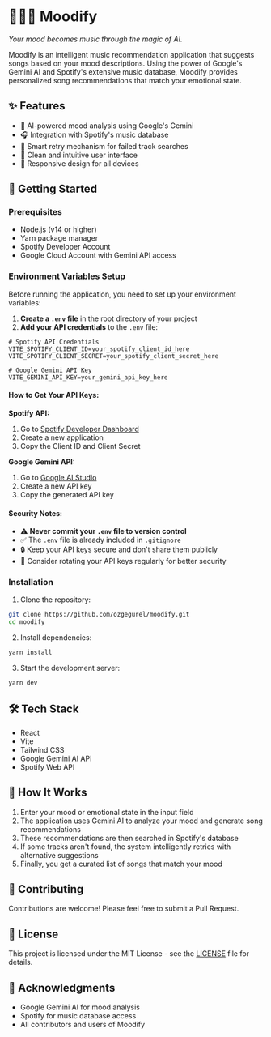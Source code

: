 # 🧠🎶💫 Moodify

_Your mood becomes music through the magic of AI._

Moodify is an intelligent music recommendation application that suggests songs based on your mood descriptions. Using the power of Google's Gemini AI and Spotify's extensive music database, Moodify provides personalized song recommendations that match your emotional state.

## ✨ Features

- 🤖 AI-powered mood analysis using Google's Gemini
- 🎧 Integration with Spotify's music database
- 🎯 Smart retry mechanism for failed track searches
- 🎨 Clean and intuitive user interface
- 📱 Responsive design for all devices

## 🚀 Getting Started

### Prerequisites

- Node.js (v14 or higher)
- Yarn package manager
- Spotify Developer Account
- Google Cloud Account with Gemini API access

### Environment Variables Setup

Before running the application, you need to set up your environment variables:

1. **Create a `.env` file** in the root directory of your project
2. **Add your API credentials** to the `.env` file:

```env
# Spotify API Credentials
VITE_SPOTIFY_CLIENT_ID=your_spotify_client_id_here
VITE_SPOTIFY_CLIENT_SECRET=your_spotify_client_secret_here

# Google Gemini API Key
VITE_GEMINI_API_KEY=your_gemini_api_key_here
```

#### How to Get Your API Keys:

**Spotify API:**

1. Go to [Spotify Developer Dashboard](https://developer.spotify.com/dashboard)
2. Create a new application
3. Copy the Client ID and Client Secret

**Google Gemini API:**

1. Go to [Google AI Studio](https://makersuite.google.com/app/apikey)
2. Create a new API key
3. Copy the generated API key

#### Security Notes:

- ⚠️ **Never commit your `.env` file to version control**
- ✅ The `.env` file is already included in `.gitignore`
- 🔒 Keep your API keys secure and don't share them publicly
- 🔄 Consider rotating your API keys regularly for better security

### Installation

1. Clone the repository:

```bash
git clone https://github.com/ozgegurel/moodify.git
cd moodify
```

2. Install dependencies:

```bash
yarn install
```

3. Start the development server:

```bash
yarn dev
```

## 🛠️ Tech Stack

- React
- Vite
- Tailwind CSS
- Google Gemini AI API
- Spotify Web API

## 📝 How It Works

1. Enter your mood or emotional state in the input field
2. The application uses Gemini AI to analyze your mood and generate song recommendations
3. These recommendations are then searched in Spotify's database
4. If some tracks aren't found, the system intelligently retries with alternative suggestions
5. Finally, you get a curated list of songs that match your mood

## 🤝 Contributing

Contributions are welcome! Please feel free to submit a Pull Request.

## 📄 License

This project is licensed under the MIT License - see the [LICENSE](LICENSE) file for details.

## 🙏 Acknowledgments

- Google Gemini AI for mood analysis
- Spotify for music database access
- All contributors and users of Moodify
